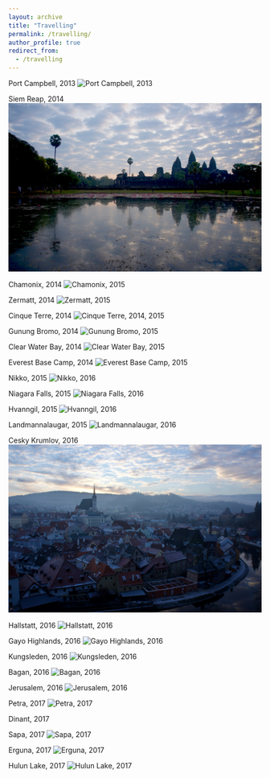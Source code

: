 ```yaml
---
layout: archive
title: "Travelling"
permalink: /travelling/
author_profile: true
redirect_from:
  - /travelling
---
```


Port Campbell, 2013
<img class="fit-picture"
     src="/images/DSC3684.jpg"
     alt="Port Campbell, 2013">
     
     
Siem Reap, 2014
<img class="fit-picture"
     src="/images/DSC4980.jpg"
     alt="Siem Reap, 2014">
     

Chamonix, 2014
<img class="fit-picture"
     src="/images/DSC5916.jpg"
     alt="Chamonix, 2015">
     

Zermatt, 2014
<img class="fit-picture"
     src="/images/DSC6041.jpg"
     alt="Zermatt, 2015">
     

Cinque Terre, 2014
<img class="fit-picture"
     src="/images/DSC6531.jpg"
     alt="Cinque Terre, 2014, 2015">
     

Gunung Bromo, 2014
<img class="fit-picture"
     src="/images/DSC6861.jpg"
     alt="Gunung Bromo, 2015">


Clear Water Bay, 2014
<img class="fit-picture"
     src="/images/DSC7315.jpg"
     alt="Clear Water Bay, 2015">
  
  
Everest Base Camp, 2014 
<img class="fit-picture"
     src="/images/DSC7392.jpg"
     alt="Everest Base Camp, 2015 ">


Nikko, 2015
<img class="fit-picture"
     src="/images/DSC8054.jpg"
     alt="Nikko, 2016 ">
  
  
Niagara Falls, 2015
<img class="fit-picture"
     src="/images/DSC8549.jpg"
     alt="Niagara Falls, 2016">


Hvanngil, 2015 
<img class="fit-picture"
     src="/images/DSC8574.jpg"
     alt="Hvanngil, 2016 ">
  
  
Landmannalaugar, 2015
<img class="fit-picture"
     src="/images/DSC9176.jpg"
     alt="Landmannalaugar, 2016">


Cesky Krumlov, 2016
<img class="fit-picture"
     src="/images/DSC9751.jpg"
     alt="Cesky Krumlov, 2016">
  
 
Hallstatt, 2016
<img class="fit-picture"
     src="/images/DSC9991.jpg"
     alt="Hallstatt, 2016">
  

Gayo Highlands, 2016 
<img class="fit-picture"
     src="/images/DSC0432.jpg"
     alt="Gayo Highlands, 2016">
  
  
Kungsleden, 2016 
<img class="fit-picture"
     src="/images/DSC0715.jpg"
     alt="Kungsleden, 2016 ">
  
  
Bagan, 2016
<img class="fit-picture"
     src="/images/DSC1033.jpg"
     alt="Bagan, 2016">
  
  
Jerusalem, 2016 
<img class="fit-picture"
     src="/images/DSC1119.jpg"
     alt="Jerusalem, 2016">
  
  
Petra, 2017 
<img class="fit-picture"
     src="/images/DSC1195.jpg"
     alt="Petra, 2017">
  

Dinant, 2017 
<img class="fit-picture"
     src="/images/DSC1578.jpg"
     alt="">
  
    
Sapa, 2017 
<img class="fit-picture"
     src="/images/DSC1858.jpg"
     alt="Sapa, 2017">  
   
   
Erguna, 2017 
<img class="fit-picture"
     src="/images/DSC2217.jpg"
     alt="Erguna, 2017 ">           
  
  
Hulun Lake, 2017 
<img class="fit-picture"
     src="/images/DSC2506.jpg"
     alt="Hulun Lake, 2017">  
